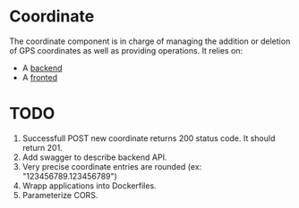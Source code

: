 # Coordinate

The coordinate component is in charge of managing the addition or deletion of GPS coordinates as well as providing operations. It relies on:

- A [backend](./backend/README.md)
- A [fronted](./frontend/README.md)

# TODO

1. Successfull POST new coordinate returns 200 status code. It should return 201.
1. Add swagger to describe backend API.
1. Very precise coordinate entries are rounded (ex: "123456789.123456789")
1. Wrapp applications into Dockerfiles.
1. Parameterize CORS.